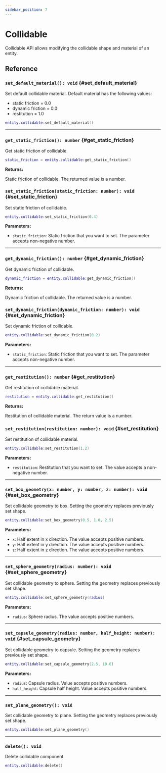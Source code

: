 ```yaml
---
sidebar_position: 7
---
```


# Collidable

Collidable API allows modifying the collidable shape and material of an entity.

## Reference

### `set_default_material(): void` {#set_default_material}

Set default collidable material. Default material has the following values:

- static friction = 0.0
- dynamic friction = 0.0
- restitution = 1.0

```lua
entity.collidable:set_default_material()
```

---

### `get_static_friction(): number` {#get_static_friction}

Get static friction of collidable.

```lua
static_friction = entity.collidable:get_static_friction()
```

**Returns:**

Static friction of collidable. The returned value is a number.

### `set_static_friction(static_friction: number): void` {#set_static_friction}

Set static friction of collidable.

```lua
entity.collidable:set_static_friction(0.4)
```

**Parameters:**

- `static_friction`: Static friction that you want to set. The parameter accepts non-negative number.

---

### `get_dynamic_friction(): number` {#get_dynamic_friction}

Get dynamic friction of collidable.

```lua
dynamic_friction = entity.collidable:get_dynamic_friction()
```

**Returns:**

Dynamic friction of collidable. The returned value is a number.

### `set_dynamic_friction(dynamic_friction: number): void` {#set_dynamic_friction}

Set dynamic friction of collidable.

```lua
entity.collidable:set_dynamic_friction(0.2)
```

**Parameters:**

- `static_friction`: Static friction that you want to set. The parameter accepts non-negative number.

---

### `get_restitution(): number` {#get_restitution}

Get restitution of collidable material.

```lua
restitution = entity.collidable:get_restitution()
```

**Returns:**

Restitution of collidable material. The return value is a number.

### `set_restitution(restitution: number): void` {#set_restitution}

Set restitution of collidable material.

```lua
entity.collidable:set_restitution(1.2)
```

**Parameters:**

- `restitution`: Restitution that you want to set. The value accepts a non-negative number.

---

### `set_box_geometry(x: number, y: number, z: number): void` {#set_box_geometry}

Set collidable geometry to box. Setting the geometry replaces previously set shape.

```lua
entity.collidable:set_box_geometry(0.5, 1.0, 2.5)
```

**Parameters:**

- `x`: Half extent in x direction. The value accepts positive numbers.
- `y`: Half extent in y direction. The value accepts positive numbers.
- `z`: Half extent in z direction. The value accepts positive numbers.

---

### `set_sphere_geometry(radius: number): void` {#set_sphere_geometry}

Set collidable geometry to sphere. Setting the geometry replaces previously set shape.

```lua
entity.collidable:set_sphere_geometry(radius)
```

**Parameters:**

- `radius`: Sphere radius. The value accepts positive numbers.

---

### `set_capsule_geometry(radius: number, half_height: number): void` {#set_capsule_geometry}

Set collidable geometry to capsule. Setting the geometry replaces previously set shape.

```lua
entity.collidable:set_capsule_geometry(2.5, 10.0)
```

**Parameters:**

- `radius`: Capsule radius. Value accepts positive numbers.
- `half_height`: Capsule half height. Value accepts positive numbers.

---

### `set_plane_geometry(): void`

Set collidable geometry to plane. Setting the geometry replaces previously set shape.

```lua
entity.collidable:set_plane_geometry()
```

---

### `delete(): void`

Delete collidable component.

```lua
entity.collidable:delete()
```
